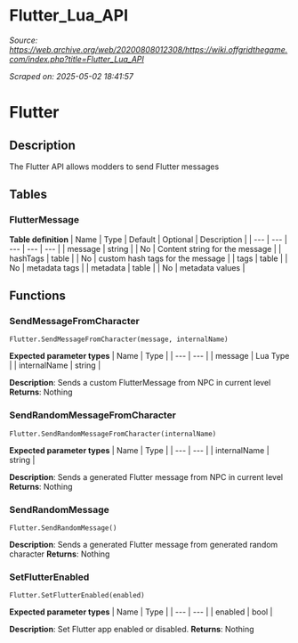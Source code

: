 # Flutter_Lua_API

*Source: https://web.archive.org/web/20200808012308/https://wiki.offgridthegame.com/index.php?title=Flutter_Lua_API*

*Scraped on: 2025-05-02 18:41:57*

# Flutter
## Description
The Flutter API allows modders to send Flutter messages
## Tables
### FlutterMessage
**Table definition**
| Name | Type | Default | Optional | Description |
| --- | --- | --- | --- | --- |
| message | string |  | No | Content string for the message |
| hashTags | table |  | No | custom hash tags for the message |
| tags | table |  | No | metadata tags |
| metadata | table |  | No | metadata values |
## Functions
### SendMessageFromCharacter
```
Flutter.SendMessageFromCharacter(message, internalName)
```
**Expected parameter types**
| Name | Type |
| --- | --- |
| message | Lua Type |
| internalName | string |

**Description**: Sends a custom FlutterMessage from NPC in current level
**Returns**: Nothing
### SendRandomMessageFromCharacter
```
Flutter.SendRandomMessageFromCharacter(internalName)
```
**Expected parameter types**
| Name | Type |
| --- | --- |
| internalName | string |

**Description**: Sends a generated Flutter message from NPC in current level
**Returns**: Nothing
### SendRandomMessage
```
Flutter.SendRandomMessage()
```

**Description**: Sends a generated Flutter message from generated random character
**Returns**: Nothing
### SetFlutterEnabled
```
Flutter.SetFlutterEnabled(enabled)
```
**Expected parameter types**
| Name | Type |
| --- | --- |
| enabled | bool |

**Description**: Set Flutter app enabled or disabled.
**Returns**: Nothing